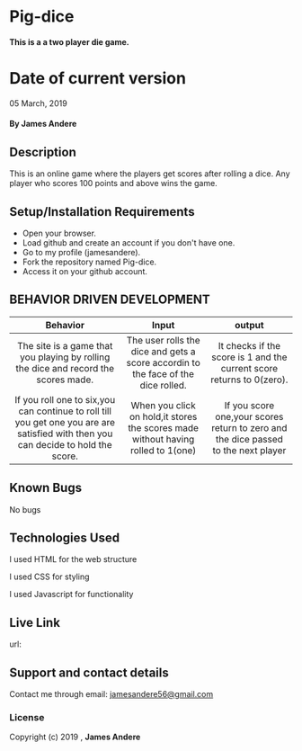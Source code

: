 # Pig-dice
#### This is a a two player die game.
# Date of current version
05 March, 2019
#### By **James Andere**
## Description
This is an online game where the players get scores after rolling a dice. Any player who scores 100 points and above wins the game.
## Setup/Installation Requirements
* Open your browser.
* Load github and create an account if you don't have one.
* Go to my profile (jamesandere).
* Fork the repository named Pig-dice.
* Access it on your github account.
## BEHAVIOR DRIVEN DEVELOPMENT
| Behavior       | Input     | output|
| :-------------: | :-------------: | :-------------: |
| The site is a game that you playing by rolling the dice and record the scores made.   | The user rolls the dice and gets a score accordin to the face of the dice rolled.  | It checks if the score is 1 and the current score returns to 0(zero). |
| If you roll one to six,you can continue to roll till you get one you are are satisfied with then you can decide to hold the score. | When you click on hold,it stores the scores made without having rolled to 1(one) | If you score one,your scores return to zero and the dice passed to the next player|
## Known Bugs
No bugs
## Technologies Used
I used HTML for the web structure

I used CSS for styling

I used Javascript for functionality
## Live Link
url:
## Support and contact details
Contact me through email: jamesandere56@gmail.com
### License
Copyright (c) 2019 , **James Andere**

